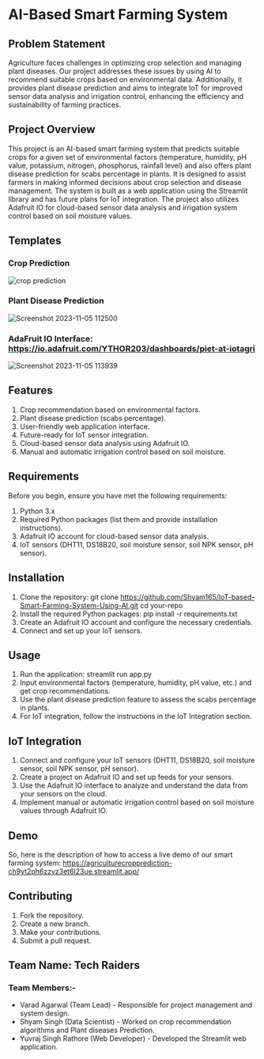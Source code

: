 # AI-Based Smart Farming System
## Problem Statement
Agriculture faces challenges in optimizing crop selection and managing plant diseases. Our project addresses these issues by using AI to recommend suitable crops based on environmental data. Additionally, it provides plant disease prediction and aims to integrate IoT for improved sensor data analysis and irrigation control, enhancing the efficiency and sustainability of farming practices.
## Project Overview
This project is an AI-based smart farming system that predicts suitable crops for a given set of environmental factors (temperature, humidity, pH value, potassium, nitrogen, phosphorus, rainfall level) and also offers plant disease prediction for scabs percentage in plants. It is designed to assist farmers in making informed decisions about crop selection and disease management.
The system is built as a web application using the Streamlit library and has future plans for IoT integration. The project also utilizes Adafruit IO for cloud-based sensor data analysis and irrigation system control based on soil moisture values.
## Templates
### Crop Prediction
![crop prediction](https://github.com/Shyam165/IoT-based-Smart-Farming-System-Using-AI/assets/111563134/83572065-950c-456e-a38d-394b3dc9986d)
### Plant Disease Prediction
![Screenshot 2023-11-05 112500](https://github.com/Shyam165/IoT-based-Smart-Farming-System-Using-AI/assets/111563134/c51174ed-1899-4c68-80be-8db0a9231a92)
### AdaFruit IO Interface: https://io.adafruit.com/YTHOR203/dashboards/piet-at-iotagri
![Screenshot 2023-11-05 113939](https://github.com/Shyam165/IoT-based-Smart-Farming-System-Using-AI/assets/111563134/b667e938-5206-4efe-9f0a-5115b430ec08)

## Features
1.	Crop recommendation based on environmental factors.
2.	Plant disease prediction (scabs percentage).
3.	User-friendly web application interface.
4.	Future-ready for IoT sensor integration.
5.	Cloud-based sensor data analysis using Adafruit IO.
6.	Manual and automatic irrigation control based on soil moisture.
## Requirements
Before you begin, ensure you have met the following requirements:
1.	Python 3.x
2.	Required Python packages (list them and provide installation instructions).
3.	Adafruit IO account for cloud-based sensor data analysis.
4.	IoT sensors (DHT11, DS18B20, soil moisture sensor, soil NPK sensor, pH sensor).
## Installation
1.	Clone the repository:
    git clone https://github.com/Shyam165/IoT-based-Smart-Farming-System-Using-AI.git cd your-repo 
2.	Install the required Python packages:
    pip install -r requirements.txt 
3.	Create an Adafruit IO account and configure the necessary credentials.
4.	Connect and set up your IoT sensors.
## Usage
1.	Run the application:
    streamlit run app.py 
2.	Input environmental factors (temperature, humidity, pH value, etc.) and get crop recommendations.
3.	Use the plant disease prediction feature to assess the scabs percentage in plants.
4.	For IoT integration, follow the instructions in the IoT Integration section.
## IoT Integration
1.	Connect and configure your IoT sensors (DHT11, DS18B20, soil moisture sensor, soil NPK sensor, pH sensor).
2.	Create a project on Adafruit IO and set up feeds for your sensors.
3.	Use the Adafruit IO interface to analyze and understand the data from your sensors on the cloud.
4.	Implement manual or automatic irrigation control based on soil moisture values through Adafruit IO.
## Demo
So, here is the description of how to access a live demo of our smart farming system: https://agriculturecropprediction-ch9yt2ph6zzvz3et6l23ue.streamlit.app/
## Contributing
1.	Fork the repository.
2.	Create a new branch.
3.	Make your contributions.
4.	Submit a pull request.
## Team Name: Tech Raiders
### Team Members:-

- Varad Agarwal (Team Lead) - Responsible for project management and system design.
- Shyam Singh (Data Scientist) - Worked on crop recommendation algorithms and Plant diseases Prediction.
- Yuvraj Singh Rathore (Web Developer) - Developed the Streamlit web application.
